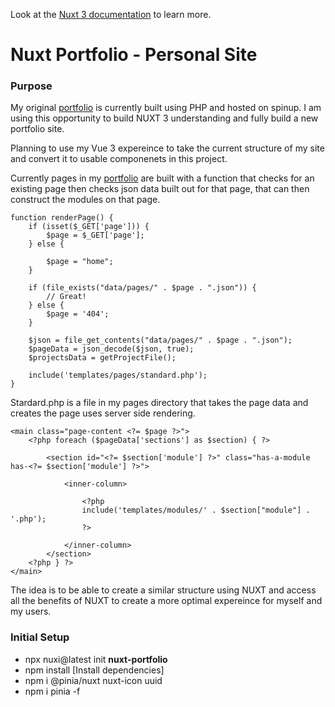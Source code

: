 Look at the [Nuxt 3 documentation](https://nuxt.com/docs/getting-started/introduction) to learn more.

# Nuxt Portfolio - Personal Site

### Purpose

My original [portfolio](https://www.JesseDevs.net) is currently built using PHP and hosted on spinup.
I am using this opportunity to build NUXT 3 understanding and fully build a new portfolio site.

Planning to use my Vue 3 expereince to take the current structure of my site and convert it to usable componenets in this project.

Currently pages in my [portfolio](https://www.JesseDevs.net) are built with a function that checks for an existing page then checks json data built out for that page, that can then construct the modules on that page.

```
function renderPage() {
	if (isset($_GET['page'])) {
		$page = $_GET['page'];
	} else {

		$page = "home";
	}

	if (file_exists("data/pages/" . $page . ".json")) {
		// Great!
	} else {
		$page = '404';
	}

	$json = file_get_contents("data/pages/" . $page . ".json");
	$pageData = json_decode($json, true);
	$projectsData = getProjectFile();

	include('templates/pages/standard.php');
}
```

Stardard.php is a file in my pages directory that takes the page data and creates the page uses server side rendering.

```
<main class="page-content <?= $page ?>">
	<?php foreach ($pageData['sections'] as $section) { ?>

		<section id="<?= $section['module'] ?>" class="has-a-module has-<?= $section['module'] ?>">

			<inner-column>

				<?php
				include('templates/modules/' . $section["module"] . '.php');
				?>

			</inner-column>
		</section>
	<?php } ?>
</main>
```

The idea is to be able to create a similar structure using NUXT and access all the benefits of NUXT to create a more optimal expereince for myself and my users.

### Initial Setup

-   npx nuxi@latest init **nuxt-portfolio**
-   npm install [Install dependencies]
-   npm i @pinia/nuxt nuxt-icon uuid
-   npm i pinia -f
